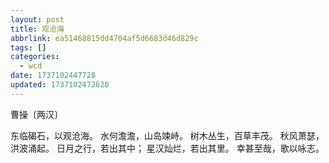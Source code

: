 ```yaml
---
layout: post
title: 观沧海
abbrlink: ea51468815dd4704af5d6683d46d829c
tags: []
categories:
  - wcd
date: 1737102447728
updated: 1737102472620
---
```


曹操〔两汉〕

东临碣石，以观沧海。
水何澹澹，山岛竦峙。
树木丛生，百草丰茂。
秋风萧瑟，洪波涌起。
日月之行，若出其中；
星汉灿烂，若出其里。
幸甚至哉，歌以咏志。
